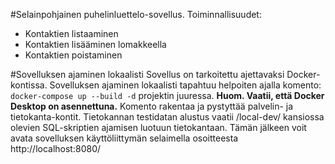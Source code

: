 #Selainpohjainen puhelinluettelo-sovellus. 
Toiminnallisuudet: 
- Kontaktien listaaminen
- Kontaktien lisääminen lomakkeella
- Kontaktien poistaminen

#Sovelluksen ajaminen lokaalisti
Sovellus on tarkoitettu ajettavaksi Docker-kontissa. Sovelluksen ajaminen lokaalisti tapahtuu helpoiten ajalla komento:
````docker-compose up --build -d```` projektin juuressa. **Huom. Vaatii, että Docker Desktop on asennettuna.**
Komento rakentaa ja pystyttää palvelin- ja tietokanta-kontit. Tietokannan testidatan alustus vaatii /local-dev/ kansiossa
olevien SQL-skriptien ajamisen luotuun tietokantaan. Tämän jälkeen voit avata sovelluksen käyttöliittymän selaimella
osoitteesta http://localhost:8080/